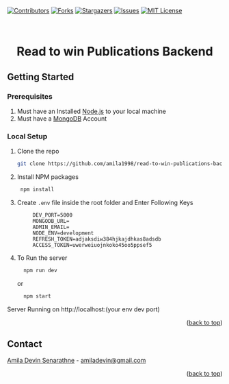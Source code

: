 <div id="top"></div>

[![Contributors][contributors-shield]][contributors-url]
[![Forks][forks-shield]][forks-url]
[![Stargazers][stars-shield]][stars-url]
[![Issues][issues-shield]][issues-url]
[![MIT License][license-shield]][license-url]

<!-- PROJECT LOGO -->
<br />
<div align="center">
  <h1 align="center">Read to win Publications Backend
</h1>
</div>





<!-- GETTING STARTED -->
## Getting Started
### Prerequisites
1. Must have an Installed [Node.js](https://nodejs.org/en/) to your local machine
2. Must have a [MongoDB](https://www.mongodb.com/) Account

### Local Setup
1. Clone the repo
   ```sh
   git clone https://github.com/amila1998/read-to-win-publications-backend.git
   ```
3. Install NPM packages
    ```sh
     npm install
   ```
4. Create `.env` file inside the root folder and Enter Following Keys
   ```.env
        DEV_PORT=5000
        MONGODB_URL=
        ADMIN_EMAIL=
        NODE_ENV=development
        REFRESH_TOKEN=adjaksdiw384hjkajdhkas8adsdb
        ACCESS_TOKEN=uwerweiuojnkoko45oo5ppsef5

   ```
 5. To Run the server
      ```sh
        npm run dev
       ```
    or

      ```sh
        npm start
       ```
   

     
  Server Running on http://localhost:(your env dev port) <br/>

  <p align="right">(<a href="#top">back to top</a>)</p>

<!-- CONTACT -->
## Contact

[Amila Devin Senarathne](https://www.linkedin.com/in/amiladevin/) - amiladevin@gmail.com

<p align="right">(<a href="#top">back to top</a>)</p>
<!-- MARKDOWN LINKS & IMAGES -->
<!-- https://www.markdownguide.org/basic-syntax/#reference-style-links -->

[contributors-shield]: https://img.shields.io/github/contributors/amila1998/read-to-win-publications-backend.svg?style=for-the-badge
[contributors-url]: https://github.com/amila1998/read-to-win-publications-backend/graphs/contributors
[forks-shield]: https://img.shields.io/github/forks/amila1998/read-to-win-publications-backend.svg?style=for-the-badge
[forks-url]: https://github.com/amila1998/read-to-win-publications-backend/network/members
[stars-shield]: https://img.shields.io/github/stars/amila1998/read-to-win-publications-backend.svg?style=for-the-badge
[stars-url]: https://github.com/amila1998/read-to-win-publications-backend/stargazers
[issues-shield]: https://img.shields.io/github/issues/amila1998/read-to-win-publications-backend.svg?style=for-the-badge
[issues-url]: https://github.com/amila1998/read-to-win-publications-backend/issues
[license-shield]: https://img.shields.io/github/license/amila1998/read-to-win-publications-backend.svg?style=for-the-badge
[license-url]: https://github.com/amila1998/read-to-win-publications-backend/blob/master/LICENSE.txt
